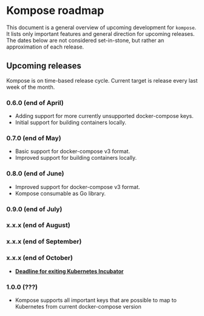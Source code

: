 # Kompose roadmap

This document is a general overview of upcoming development for `kompose`.
It lists only important features and general direction for upcoming releases.
The dates below are not considered set-in-stone, but rather an approximation of each release. 

## Upcoming releases
Kompose is on time-based release cycle.
Current target is release every last week of the month.

### 0.6.0 (end of April)
 - Adding support for more currently unsupported docker-compose keys.
 - Initial support for building containers locally.

### 0.7.0 (end of May)
 - Basic support for docker-compose v3 format.
 - Improved support for building containers locally.

### 0.8.0 (end of June)
 - Improved support for docker-compose v3 format.
 - Kompose consumable as Go library.

### 0.9.0 (end of July)

### x.x.x (end of August)
 
### x.x.x (end of September)

### x.x.x (end of October)
 - **[Deadline for exiting Kubernetes Incubator](https://github.com/kubernetes/community/blob/master/incubator.md#exiting-incubation)**

### 1.0.0 (???)
 - Kompose supports all important keys that are possible to map to Kubernetes from current docker-compose version
